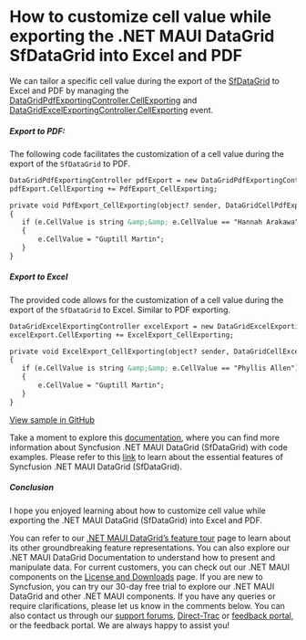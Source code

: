 # How to customize cell value while exporting the .NET MAUI DataGrid SfDataGrid into Excel and PDF
We can tailor a specific cell value during the export of the [SfDataGrid](https://www.syncfusion.com/maui-controls/maui-datagrid) to Excel and PDF by managing the [DataGridPdfExportingController.CellExporting](https://help.syncfusion.com/cr/maui/Syncfusion.Maui.DataGrid.Exporting.DataGridPdfExportingController.html#Syncfusion_Maui_DataGrid_Exporting_DataGridPdfExportingController_CellExporting) and [DataGridExcelExportingController.CellExporting](https://help.syncfusion.com/cr/maui/Syncfusion.Maui.DataGrid.Exporting.DataGridExcelExportingController.html#Syncfusion_Maui_DataGrid_Exporting_DataGridExcelExportingController_CellExporting) event.

##### Export to PDF:

The following code facilitates the customization of a cell value during the export of the `SfDataGrid` to PDF.

 
 ```XML
DataGridPdfExportingController pdfExport = new DataGridPdfExportingController();
pdfExport.CellExporting += PdfExport_CellExporting;

private void PdfExport_CellExporting(object? sender, DataGridCellPdfExportingEventArgs e)
{
    if (e.CellValue is string &amp;&amp; e.CellValue == "Hannah Arakawa")
    {
        e.CellValue = "Guptill Martin";
    }
}
 ```
 

##### Export to Excel
The provided code allows for the customization of a cell value during the export of the `SfDataGrid` to Excel. Similar to PDF exporting.

 
 ```XML
DataGridExcelExportingController excelExport = new DataGridExcelExportingController();
excelExport.CellExporting += ExcelExport_CellExporting;

private void ExcelExport_CellExporting(object? sender, DataGridCellExcelExportingEventArgs e)
{
    if (e.CellValue is string &amp;&amp; e.CellValue == "Phyllis Allen")
    {
        e.CellValue = "Guptill Martin";
    }
}
 ```
 
[View sample in GitHub](https://github.com/SyncfusionExamples/How-to-customize-cell-value-while-exporting-the-.NET-MAUI-DataGrid-SfDataGrid-into-Excel-and-PDF)

Take a moment to explore this [documentation](https://help.syncfusion.com/maui/datagrid/overview), where you can find more information about Syncfusion .NET MAUI DataGrid (SfDataGrid) with code examples. Please refer to this [link](https://www.syncfusion.com/maui-controls/maui-datagrid) to learn about the essential features of Syncfusion .NET MAUI DataGrid (SfDataGrid).

##### Conclusion

I hope you enjoyed learning about how to customize cell value while exporting the .NET MAUI DataGrid (SfDataGrid) into Excel and PDF.

You can refer to our [.NET MAUI DataGrid’s feature tour](https://www.syncfusion.com/maui-controls/maui-datagrid) page to learn about its other groundbreaking feature representations. You can also explore our .NET MAUI DataGrid Documentation to understand how to present and manipulate data. For current customers, you can check out our .NET MAUI components on the [License and Downloads](https://www.syncfusion.com/account/downloads) page. If you are new to Syncfusion, you can try our 30-day free trial to explore our .NET MAUI DataGrid and other .NET MAUI components. If you have any queries or require clarifications, please let us know in the comments below. You can also contact us through our [support forums](https://www.syncfusion.com/forums), [Direct-Trac](https://support.syncfusion.com/account/login?ReturnUrl=%2Faccount%2Fconnect%2Fauthorize%2Fcallback%3Fclient_id%3Dc54e52f3eb3cde0c3f20474f1bc179ed%26redirect_uri%3Dhttps%253A%252F%252Fsupport.syncfusion.com%252Fagent%252Flogincallback%26response_type%3Dcode%26scope%3Dopenid%2520profile%2520agent.api%2520integration.api%2520offline_access%2520kb.api%26state%3D8db41f98953a4d9ba40407b150ad4cf2%26code_challenge%3DvwHoT64z2h21eP_A9g7JWtr3vp3iPrvSjfh5hN5C7IE%26code_challenge_method%3DS256%26response_mode%3Dquery) or [feedback portal](https://www.syncfusion.com/feedback/maui?control=sfdatagrid), or the feedback portal. We are always happy to assist you!
